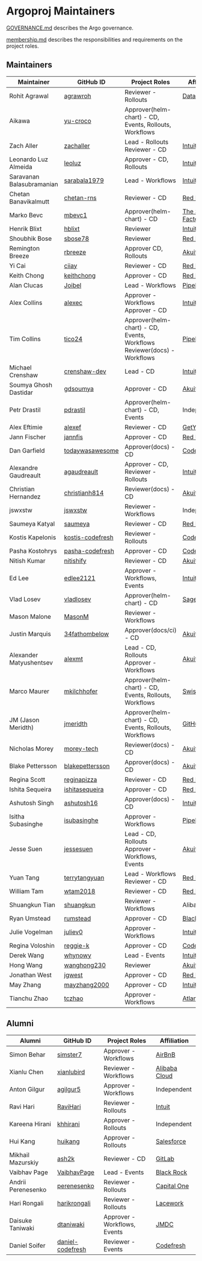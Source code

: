 # Argoproj Maintainers

[GOVERNANCE.md](https://github.com/argoproj/argoproj/blob/master/community/GOVERNANCE.md) describes the Argo governance.

[membership.md](https://github.com/argoproj/argoproj/blob/master/community/membership.md) describes the responsibilities and requirements on the project roles. 

## Maintainers

| Maintainer                | GitHub ID                                               | Project Roles                                                                | Affiliation                                          |
|---------------------------|---------------------------------------------------------|------------------------------------------------------------------------------|------------------------------------------------------|
| Rohit Agrawal             | [agrawroh](https://github.com/agrawroh)                 | Reviewer - Rollouts                                                          | [Databricks](https://databricks.com/)                |
| Aikawa                    | [yu-croco](https://github.com/yu-croco)                 | Approver(helm-chart) - CD, Events, Rollouts, Workflows                       |                                                      |
| Zach Aller                | [zachaller](https://github.com/zachaller)               | Lead - Rollouts <br/>Reviewer - CD                                           | [Intuit](https://www.github.com/intuit/)             |
| Leonardo Luz Almeida      | [leoluz](https://github.com/leoluz)                     | Approver - CD, Rollouts                                                      | [Intuit](https://www.github.com/intuit/)             |
| Saravanan Balasubramanian | [sarabala1979](https://github.com/sarabala1979)         | Lead - Workflows                                                             | [Intuit](https://www.github.com/intuit/)             |
| Chetan Banavikalmutt      | [chetan-rns](https://github.com/chetan-rns)             | Reviewer - CD                                                                | [Red Hat](https://www.github.com/redhat/)            |
| Marko Bevc                | [mbevc1](https://github.com/mbevc1)                     | Approver(helm-chart) - CD                                                    | [The Scale Factory](https://github.com/scalefactory) |
| Henrik Blixt              | [hblixt](https://github.com/hblixt)                     | Reviewer                                                                     | [Intuit](https://www.github.com/intuit/)             |
| Shoubhik Bose             | [sbose78](https://github.com/sbose78)                   | Reviewer                                                                     | [Red Hat](https://www.github.com/redhat/)            |
| Remington Breeze          | [rbreeze](https://github.com/rbreeze)                   | Approver CD, Rollouts                                                        | [Akuity](https://akuity.io/)                         |
| Yi Cai                    | [ciiay](https://github.com/ciiay)                       | Reviewer - CD                                                                | [Red Hat](https://www.github.com/redhat/)            |
| Keith Chong               | [keithchong](https://github.com/keithchong)             | Approver - CD                                                                | [Red Hat](https://www.github.com/redhat/)            |
| Alan Clucas               | [Joibel](https://github.com/Joibel)                     | Lead - Workflows                                                             | [Pipekit](https://www.pipekit.io/)                   |
| Alex Collins              | [alexec](https://github.com/alexec)                     | Approver - Workflows <br/>Approver - CD                                      | [Intuit](https://www.github.com/intuit/)             |
| Tim Collins               | [tico24](https://github.com/tico24)                     | Approver(helm-chart) - CD, Events, Workflows<br />Reviewer(docs) - Workflows | [Pipekit](https://pipekit.io/)                       |
| Michael Crenshaw          | [crenshaw-dev](https://github.com/crenshaw-dev)         | Lead - CD                                                                    | [Intuit](https://www.github.com/intuit/)             |
| Soumya Ghosh Dastidar     | [gdsoumya](https://github.com/gdsoumya)                 | Approver - CD                                                                | [Akuity](https://akuity.io/)                         |
| Petr Drastil              | [pdrastil](https://github.com/pdrastil)                 | Approver(helm-chart) - CD, Events                                            | Independent                                          |
| Alex Eftimie              | [alexef](https://github.com/alexef)                     | Reviewer - CD                                                                | [GetYourGuide](https://www.getyourguide.com/)        |
| Jann Fischer              | [jannfis](https://github.com/jannfis)                   | Approver - CD                                                                | [Red Hat](https://www.github.com/redhat/)            |
| Dan Garfield              | [todaywasawesome](https://github.com/todaywasawesome)   | Approver(docs) - CD                                                          | [Codefresh](https://www.github.com/codefresh/)       |
| Alexandre Gaudreault      | [agaudreault](https://github.com/agaudreault)           | Approver - CD, Reviewer - Rollouts                                           | [Intuit](https://www.github.com/intuit/)             |
| Christian Hernandez       | [christianh814](https://github.com/christianh814)       | Reviewer(docs) - CD                                                          | [Akuity](https://akuity.io/)                         |
| jswxstw                   | [jswxstw](https://github.com/jswxstw)                   | Reviewer - Workflows                                                         | Independent                                          |
| Saumeya Katyal            | [saumeya](https://github.com/saumeya)                   | Reviewer - CD                                                                | [Red Hat](https://www.github.com/redhat/)            |
| Kostis Kapelonis          | [kostis-codefresh](https://github.com/kostis-codefresh) | Reviewer - Rollouts                                                          | [Codefresh](https://www.github.com/codefresh/)       |
| Pasha Kostohrys           | [pasha-codefresh](https://github.com/pasha-codefresh)   | Approver - CD                                                                | [Codefresh](https://www.github.com/codefresh/)       |
| Nitish Kumar              | [nitishify](https://github.com/nitishify)               | Reviewer - CD                                                                | [Akuity](https://akuity.io/)                         |
| Ed Lee                    | [edlee2121](https://github.com/edlee2121)               | Approver - Workflows, Events                                                 | [Intuit](https://www.github.com/intuit/)             |
| Vlad Losev                | [vladlosev](https://github.com/vladlosev)               | Approver(helm-chart) - CD                                                    | [Sage Intacct](https://github.com/intacct)           |
| Mason Malone              | [MasonM](https://github.com/MasonM)                     | Reviewer - Workflows                                                         |                                                      |
| Justin Marquis            | [34fathombelow](https://github.com/34fathombelow)       | Approver(docs/ci) - CD                                                       | [Akuity](https://akuity.io/)                         |
| Alexander Matyushentsev   | [alexmt](https://github.com/alexmt)                     | Lead - CD, Rollouts <br/>Approver - Workflows                                | [Akuity](https://akuity.io/)                         |
| Marco Maurer              | [mkilchhofer](https://github.com/mkilchhofer)           | Approver(helm-chart) - CD, Events, Rollouts, Workflows                       | [Swiss Post](https://post.ch/)                       |
| JM (Jason Meridth)        | [jmeridth](https://github.com/jmeridth)                 | Approver(helm-chart) - CD, Events, Rollouts, Workflows                       | [GitHub](https://github.com/)                        |
| Nicholas Morey            | [morey-tech](https://github.com/morey-tech)             | Reviewer(docs) - CD                                                          | [Akuity](https://akuity.io/)                         |
| Blake Pettersson          | [blakepettersson](https://github.com/blakepettersson)   | Approver(docs) - CD                                                          | [Akuity](https://akuity.io/)                         |
| Regina Scott              | [reginapizza](https://github.com/reginapizza)           | Reviewer - CD                                                                | [Red Hat](https://www.github.com/redhat/)            |
| Ishita Sequeira           | [ishitasequeira](https://github.com/ishitasequeira)     | Approver - CD                                                                | [Red Hat](https://www.github.com/redhat/)            |
| Ashutosh Singh            | [ashutosh16](https://github.com/ashutosh16)             | Approver(docs) - CD                                                          | [Intuit](https://www.github.com/intuit/)             |
| Isitha Subasinghe         | [isubasinghe](https://github.com/isubasinghe)           | Approver - Workflows                                                         | [Pipekit](https://pipekit.io/)                       |
| Jesse Suen                | [jessesuen](https://github.com/jessesuen)               | Lead - CD, Rollouts <br/>Approver - Workflows, Events                        | [Akuity](https://akuity.io/)                         |
| Yuan Tang                 | [terrytangyuan](https://github.com/terrytangyuan)       | Lead - Workflows <br/>Reviewer - CD                                          | [Red Hat](https://www.github.com/redhat/)            |
| William Tam               | [wtam2018](https://github.com/wtam2018)                 | Reviewer - CD                                                                | [Red Hat](https://www.github.com/redhat/)            |
| Shuangkun Tian            | [shuangkun](https://github.com/shuangkun)               | Reviewer - Workflows                                                         | Alibaba                                              |
| Ryan Umstead              | [rumstead](https://github.com/rumstead)                 | Approver - CD                                                                | [Black Rock](https://www.github.com/blackrock/)      |
| Julie Vogelman            | [juliev0](https://github.com/juliev0)                   | Approver - Workflows                                                         | [Intuit](https://www.github.com/intuit/)             |
| Regina Voloshin           | [reggie-k](https://github.com/reggie-k)                 | Approver - CD                                                                | [Codefresh](https://www.github.com/codefresh/)       |
| Derek Wang                | [whynowy](https://github.com/whynowy)                   | Lead - Events                                                                | [Intuit](https://www.github.com/intuit/)             |
| Hong Wang                 | [wanghong230](https://github.com/wanghong230)           | Reviewer                                                                     | [Akuity](https://akuity.io/)                         |
| Jonathan West             | [jgwest](https://github.com/jgwest)                     | Approver - CD                                                                | [Red Hat](https://www.github.com/redhat/)            |
| May Zhang                 | [mayzhang2000](https://github.com/mayzhang2000)         | Approver - CD                                                                | [Intuit](https://www.github.com/intuit/)             |
| Tianchu Zhao              | [tczhao](https://github.com/tczhao)                     | Approver - Workflows                                                         | [Atlan](https://atlan.com/)                          |

## Alumni

| Alumni             | GitHub ID                                               | Project Roles                | Affiliation                                     |
|--------------------|---------------------------------------------------------|------------------------------|-------------------------------------------------|
| Simon Behar        | [simster7](https://github.com/simster7)                 | Approver - Workflows         | [AirBnB](https://www.github.com/airbnb/)        |
| Xianlu Chen        | [xianlubird](https://github.com/xianlubird)             | Reviewer - Workflows         | [Alibaba Cloud](https://github.com/aliyun)      |
| Anton Gilgur       | [agilgur5](https://github.com/agilgur5)                 | Approver - Workflows         | Independent                                     |
| Ravi Hari          | [RaviHari](https://github.com/RaviHari)                 | Reviewer - Rollouts          | [Intuit](https://www.github.com/intuit/)        |
| Kareena Hirani     | [khhirani](https://github.com/khhirani)                 | Approver - Rollouts          | Independent                                     |
| Hui Kang           | [huikang](https://github.com/huikang)                   | Approver - Rollouts          | [Salesforce](https://salesforce.com/)           |
| Mikhail Mazurskiy  | [ash2k](https://github.com/ash2k)                       | Reviewer - CD                | [GitLab](https://www.github.com/gitlab/)        |
| Vaibhav Page       | [VaibhavPage](https://github.com/VaibhavPage)           | Lead - Events                | [Black Rock](https://www.github.com/blackrock/) |
| Andrii Perenesenko | [perenesenko](https://github.com/perenesenko)           | Reviewer - Rollouts          | [Capital One](https://github.com/capitalone/)   |
| Hari Rongali       | [harikrongali](https://github.com/harikrongali)         | Reviewer - Rollouts          | [Lacework](https://github.com/lacework)         |
| Daisuke Taniwaki   | [dtaniwaki](https://github.com/dtaniwaki)               | Approver - Workflows, Events | [JMDC](https://www.jmdc.co.jp/en/)              |
| Daniel Soifer      | [daniel-codefresh](https://github.com/daniel-codefresh) | Reviewer - Events            | [Codefresh](https://www.github.com/codefresh/)  |
